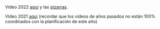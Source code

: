 Video 2022 [aqui](https://drive.google.com/file/d/10TlcXbBZf2U-mYtZDEN8ANFUrJ8j37ID/view?usp=sharing) y las [pizarras](https://drive.google.com/file/d/1K0WL7YXTPuKgH2W1bcg0s9uDyRQbQP81/view?usp=sharing).

Video 2021 [aqui](https://drive.google.com/file/d/1_cxy6OuE6WyoYvepHZHX73aNcbPvnXe0/view?usp=sharing)
(recordar que los videos de años pasados no están 100% coordinados con la planificación de este año) 


